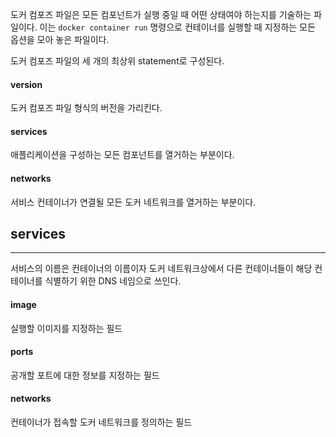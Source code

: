 도커 컴포즈 파일은 모든 컴포넌트가 실행 중일 때 어떤 상태여야 하는지를 기술하는 파일이다. 이는 `docker container run` 명령으로 컨테이너를 실행할 때 지정하는 모든 옵션을 모아 놓은 파일이다.

도커 컴포즈 파일의 세 개의 최상위 statement로 구성된다.
#### version
도커  컴포즈 파일 형식의 버전을 가리킨다.
#### services
애플리케이션을 구성하는 모든 컴포넌트를 열거하는 부분이다.
#### networks
서비스 컨테이너가 연결될 모든 도커 네트워크를 열거하는 부분이다.

## services
---
서비스의 이름은 컨테이너의 이름이자 도커 네트워크상에서 다른 컨테이너들이 해당 컨테이너를 식별하기 위한 DNS 네임으로 쓰인다.
#### image
실행할 이미지를 지정하는 필드
#### ports
공개할 포트에 대한 정보를 지정하는 필드
#### networks
컨테이너가 접속할 도커 네트워크를 정의하는 필드

